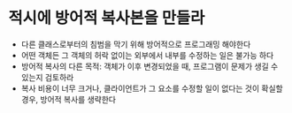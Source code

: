 # 적시에 방어적 복사본을 만들라

- 다른 클래스로부터의 침범을 막기 위해 방어적으로 프로그래밍 해야한다
- 어떤 객체든 그 객체의 허락 없이는 외부에서 내부를 수정하는 일은 불가능 하다
- 방어적 복사의 다른 목적: 객체가 이후 변경되었을 때, 프로그램이 문제가 생길 수 있는지 검토하라
- 복사 비용이 너무 크거나, 클라이언트가 그 요소를 수정할 일이 없다는 것이 확실할 경우, 방어적 복사를 생략한다
